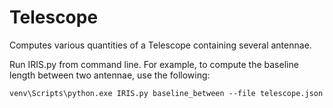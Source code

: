 # Telescope
Computes various quantities of a Telescope containing several antennae.

Run IRIS.py from command line.
For example, to compute the baseline length between two antennae, use the following:

```venv\Scripts\python.exe IRIS.py baseline_between --file telescope.json```
